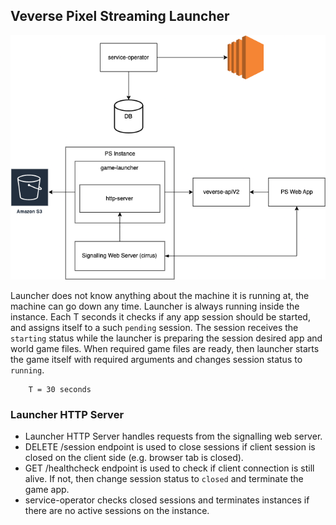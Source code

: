 ## Veverse Pixel Streaming Launcher

![Kiku](scheme.png)

Launcher does not know anything about the machine it is running at, the machine can go down any time. Launcher is always running inside the instance.
Each T seconds it checks if any app session should be started, and assigns itself to a such `pending` session.
The session receives the `starting` status while the launcher is preparing the session desired app and world game files.
When required game files are ready, then launcher starts the game itself with required arguments and changes session status to `running`.

        T = 30 seconds

### Launcher HTTP Server
- Launcher HTTP Server handles requests from the signalling web server.
- DELETE /session endpoint is used to close sessions if client session is closed on the client side (e.g. browser tab is closed).
- GET /healthcheck endpoint is used to check if client connection is still alive. If not, then change session status to `closed` and terminate the game app.
- service-operator checks closed sessions and terminates instances if there are no active sessions on the instance.
